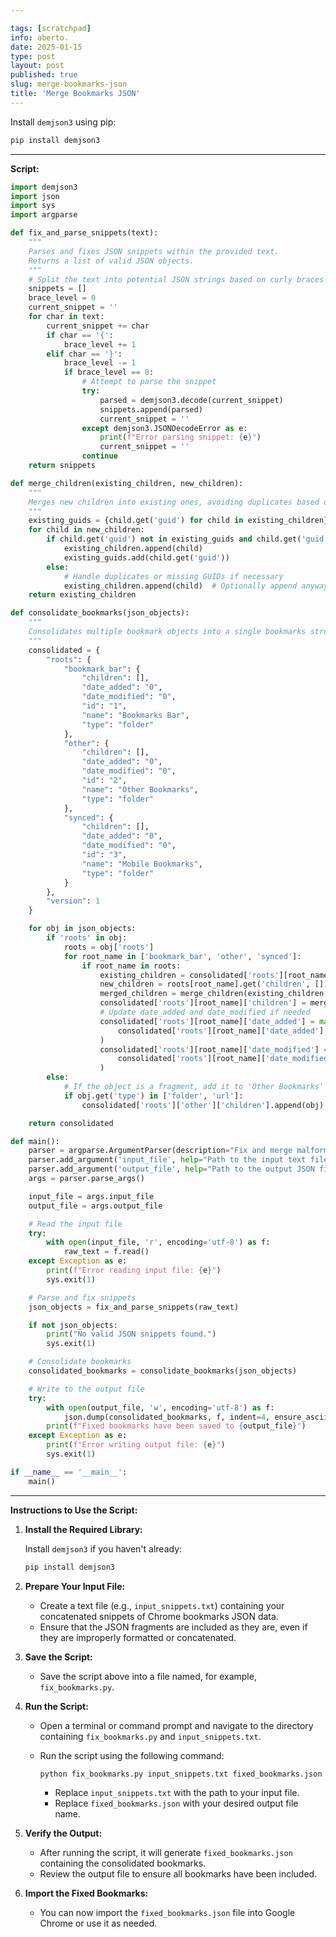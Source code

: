 ```yaml
---

tags: [scratchpad]
info: aberto.
date: 2025-01-15
type: post
layout: post
published: true
slug: merge-bookmarks-json
title: 'Merge Bookmarks JSON'
---
```

Install `demjson3` using pip:

```bash
pip install demjson3
```

---

**Script:**

```python
import demjson3
import json
import sys
import argparse

def fix_and_parse_snippets(text):
    """
    Parses and fixes JSON snippets within the provided text.
    Returns a list of valid JSON objects.
    """
    # Split the text into potential JSON strings based on curly braces
    snippets = []
    brace_level = 0
    current_snippet = ''
    for char in text:
        current_snippet += char
        if char == '{':
            brace_level += 1
        elif char == '}':
            brace_level -= 1
            if brace_level == 0:
                # Attempt to parse the snippet
                try:
                    parsed = demjson3.decode(current_snippet)
                    snippets.append(parsed)
                    current_snippet = ''
                except demjson3.JSONDecodeError as e:
                    print(f"Error parsing snippet: {e}")
                    current_snippet = ''
                continue
    return snippets

def merge_children(existing_children, new_children):
    """
    Merges new children into existing ones, avoiding duplicates based on GUID.
    """
    existing_guids = {child.get('guid') for child in existing_children}
    for child in new_children:
        if child.get('guid') not in existing_guids and child.get('guid') is not None:
            existing_children.append(child)
            existing_guids.add(child.get('guid'))
        else:
            # Handle duplicates or missing GUIDs if necessary
            existing_children.append(child)  # Optionally append anyway
    return existing_children

def consolidate_bookmarks(json_objects):
    """
    Consolidates multiple bookmark objects into a single bookmarks structure.
    """
    consolidated = {
        "roots": {
            "bookmark_bar": {
                "children": [],
                "date_added": "0",
                "date_modified": "0",
                "id": "1",
                "name": "Bookmarks Bar",
                "type": "folder"
            },
            "other": {
                "children": [],
                "date_added": "0",
                "date_modified": "0",
                "id": "2",
                "name": "Other Bookmarks",
                "type": "folder"
            },
            "synced": {
                "children": [],
                "date_added": "0",
                "date_modified": "0",
                "id": "3",
                "name": "Mobile Bookmarks",
                "type": "folder"
            }
        },
        "version": 1
    }

    for obj in json_objects:
        if 'roots' in obj:
            roots = obj['roots']
            for root_name in ['bookmark_bar', 'other', 'synced']:
                if root_name in roots:
                    existing_children = consolidated['roots'][root_name]['children']
                    new_children = roots[root_name].get('children', [])
                    merged_children = merge_children(existing_children, new_children)
                    consolidated['roots'][root_name]['children'] = merged_children
                    # Update date_added and date_modified if needed
                    consolidated['roots'][root_name]['date_added'] = max(
                        consolidated['roots'][root_name]['date_added'], roots[root_name].get('date_added', "0")
                    )
                    consolidated['roots'][root_name]['date_modified'] = max(
                        consolidated['roots'][root_name]['date_modified'], roots[root_name].get('date_modified', "0")
                    )
        else:
            # If the object is a fragment, add it to 'Other Bookmarks'
            if obj.get('type') in ['folder', 'url']:
                consolidated['roots']['other']['children'].append(obj)

    return consolidated

def main():
    parser = argparse.ArgumentParser(description="Fix and merge malformed Google Chrome bookmarks JSON snippets.")
    parser.add_argument('input_file', help="Path to the input text file containing concatenated JSON snippets.")
    parser.add_argument('output_file', help="Path to the output JSON file for the fixed bookmarks.")
    args = parser.parse_args()

    input_file = args.input_file
    output_file = args.output_file

    # Read the input file
    try:
        with open(input_file, 'r', encoding='utf-8') as f:
            raw_text = f.read()
    except Exception as e:
        print(f"Error reading input file: {e}")
        sys.exit(1)

    # Parse and fix snippets
    json_objects = fix_and_parse_snippets(raw_text)

    if not json_objects:
        print("No valid JSON snippets found.")
        sys.exit(1)

    # Consolidate bookmarks
    consolidated_bookmarks = consolidate_bookmarks(json_objects)

    # Write to the output file
    try:
        with open(output_file, 'w', encoding='utf-8') as f:
            json.dump(consolidated_bookmarks, f, indent=4, ensure_ascii=False)
        print(f"Fixed bookmarks have been saved to {output_file}")
    except Exception as e:
        print(f"Error writing output file: {e}")
        sys.exit(1)

if __name__ == '__main__':
    main()
```

---

**Instructions to Use the Script:**

1. **Install the Required Library:**

   Install `demjson3` if you haven't already:

   ```bash
   pip install demjson3
   ```

2. **Prepare Your Input File:**

   - Create a text file (e.g., `input_snippets.txt`) containing your concatenated snippets of Chrome bookmarks JSON data.
   - Ensure that the JSON fragments are included as they are, even if they are improperly formatted or concatenated.

3. **Save the Script:**

   - Save the script above into a file named, for example, `fix_bookmarks.py`.

4. **Run the Script:**

   - Open a terminal or command prompt and navigate to the directory containing `fix_bookmarks.py` and `input_snippets.txt`.
   - Run the script using the following command:

     ```bash
     python fix_bookmarks.py input_snippets.txt fixed_bookmarks.json
     ```

     - Replace `input_snippets.txt` with the path to your input file.
     - Replace `fixed_bookmarks.json` with your desired output file name.

5. **Verify the Output:**

   - After running the script, it will generate `fixed_bookmarks.json` containing the consolidated bookmarks.
   - Review the output file to ensure all bookmarks have been included.

6. **Import the Fixed Bookmarks:**

   - You can now import the `fixed_bookmarks.json` file into Google Chrome or use it as needed.
